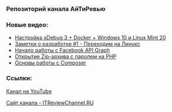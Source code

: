 ### Репозиторий канала АйТиРевью

### Новые видео:
<!-- YOUTUBE:START -->
- [Настройка xDebug 3 + Docker + Windows 10 и Linux Mint 20](https://www.youtube.com/watch?v=XszBIW4sPHk)
- [Заметки о разработке #1 - Переходим на Линукс](https://www.youtube.com/watch?v=pr1UQpR_7WY)
- [Начало работы с Facebook API Graph](https://www.youtube.com/watch?v=qmSGxpLcfoo)
- [Открытие Zip-архива с паролем на PHP](https://www.youtube.com/watch?v=4W5XFH-hBlI)
- [Основы работы с Composer](https://www.youtube.com/watch?v=Yc3zcXfys2w)
<!-- YOUTUBE:END -->

### Ссылки:
[Канал на YouTube](https://www.youtube.com/channel/UCVuN6oJcUJnk2AwAe23jKhQ)

[Сайт канала - ITReviewChannel.RU](https://itreviewchannel.ru/)
